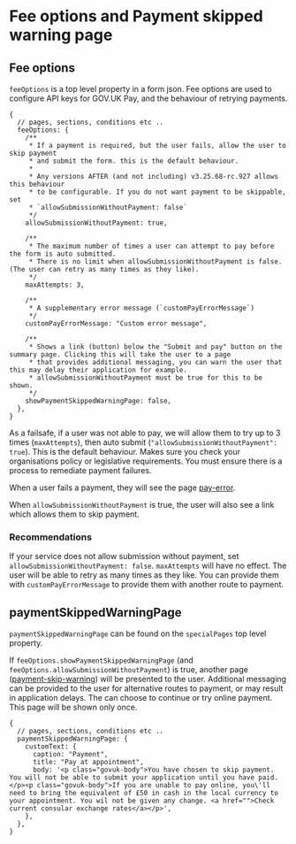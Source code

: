 # Fee options and Payment skipped warning page

## Fee options

`feeOptions` is a top level property in a form json. Fee options are used to configure API keys for GOV.UK Pay, and the behaviour of retrying payments.

```json5
{
  // pages, sections, conditions etc ..
  feeOptions: {
    /**
     * If a payment is required, but the user fails, allow the user to skip payment
     * and submit the form. this is the default behaviour.
     *
     * Any versions AFTER (and not including) v3.25.68-rc.927 allows this behaviour
     * to be configurable. If you do not want payment to be skippable, set
     * `allowSubmissionWithoutPayment: false`
     */
    allowSubmissionWithoutPayment: true,

    /**
     * The maximum number of times a user can attempt to pay before the form is auto submitted.
     * There is no limit when allowSubmissionWithoutPayment is false. (The user can retry as many times as they like).
     */
    maxAttempts: 3,

    /**
     * A supplementary error message (`customPayErrorMessage`)
     */
    customPayErrorMessage: "Custom error message",

    /**
     * Shows a link (button) below the "Submit and pay" button on the summary page. Clicking this will take the user to a page
     * that provides additional messaging, you can warn the user that this may delay their application for example.
     * allowSubmissionWithoutPayment must be true for this to be shown.
     */
    showPaymentSkippedWarningPage: false,
  },
}
```

As a failsafe, if a user was not able to pay, we will allow them to try up to 3 times (`maxAttempts`), then auto submit (`"allowSubmissionWithoutPayment": true`).
This is the default behaviour. Makes sure you check your organisations policy or legislative requirements. You must ensure there is a process to remediate payment failures.

When a user fails a payment, they will see the page [pay-error](./../../runner/src/server/views/pay-error.html).

When `allowSubmissionWithoutPayment` is true, the user will also see a link which allows them to skip payment.

### Recommendations

If your service does not allow submission without payment, set
`allowSubmissionWithoutPayment: false`. `maxAttempts` will have no effect. The user will be able to retry as many times as they like.
You can provide them with `customPayErrorMessage` to provide them with another route to payment.

## paymentSkippedWarningPage

`paymentSkippedWarningPage` can be found on the `specialPages` top level property.

If `feeOptions.showPaymentSkippedWarningPage` (and `feeOptions.allowSubmissionWithoutPayment`) is true,
another page ([payment-skip-warning](./../../runner/src/server/views/payment-skip-warning.html)) will be presented to the user.
Additional messaging can be provided to the user for alternative routes to payment, or may result in application delays.
The can choose to continue or try online payment. This page will be shown only once.

```json5
{
  // pages, sections, conditions etc ..
  paymentSkippedWarningPage: {
    customText: {
      caption: "Payment",
      title: "Pay at appointment",
      body: '<p class="govuk-body">You have chosen to skip payment. You will not be able to submit your application until you have paid.</p><p class="govuk-body">If you are unable to pay online, you\'ll need to bring the equivalent of £50 in cash in the local currency to your appointment. You wil not be given any change. <a href="">Check current consular exchange rates</a></p>',
    },
  },
}
```
